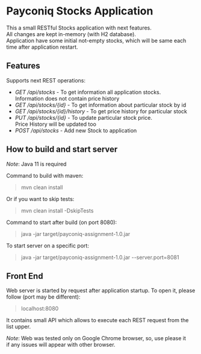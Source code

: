 # Payconiq Stocks Application

This a small RESTful Stocks application with next features.  
All changes are kept in-memory (with H2 database).  
Application have some initial not-empty stocks, which will be same each time after application restart.

## Features
Supports next REST operations:
 - *GET /api/stocks* - To get information all application stocks.  
 Information does not contain price history
 - *GET /api/stocks/{id}* - To get information about particular stock by id
 - *GET /api/stocks/{id}/history* - To get price history for particular stock
 - *PUT /api/stocks/{id}* - To update particular stock price.  
 Price History will be updated too
 - *POST /api/stocks* - Add new Stock to application

## How to build and start server
*Note*: Java 11 is required  

Command to build with maven:  
> mvn clean install 

Or if you want to skip tests:  
> mvn clean install -DskipTests

Command to start after build (on port 8080):  
> java -jar target/payconiq-assignment-1.0.jar

To start server on a specific port:
> java -jar target/payconiq-assignment-1.0.jar --server.port=8081

## Front End
Web server is started by request after application startup.
To open it, please follow (port may be different):
> localhost:8080

It contains small API which allows to execute each REST request from the list upper.  

*Note*: Web was tested only on Google Chrome browser, so, use please it  
if any issues will appear with other browser.
